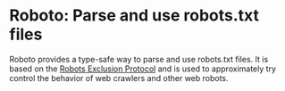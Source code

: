 # Roboto: Parse and use robots.txt files

Roboto provides a type-safe way to parse and use robots.txt files. It is based on the [Robots Exclusion Protocol](https://en.wikipedia.org/wiki/Robots_exclusion_standard) and is used to approximately try control the behavior of web crawlers and other web robots.

